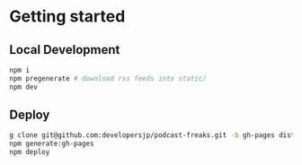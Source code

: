 # Getting started

## Local Development

```sh
npm i
npm pregenerate # download rss feeds into static/
npm dev
```

## Deploy

```sh
g clone git@github.com:developersjp/podcast-freaks.git -b gh-pages dist
npm generate:gh-pages
npm deploy
```